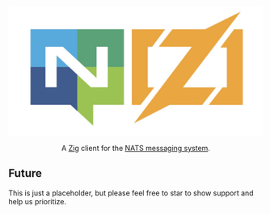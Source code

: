 <p align="center">
  <img src="logo/logo2.jpg">
</p>

<p align="center">
    A <a href="https://www.ziglang.org/">Zig</a> client for the <a href="https://nats.io">NATS messaging system</a>.
</p>

## Future

This is just a placeholder, but please feel free to star to show support and help us prioritize.

